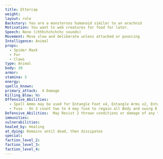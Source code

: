 ```yaml
---
title: Ettercap
weight:
layout: role
Backstory: You are a monsterous humanoid similar to an arachnid
Motivation: You want to web creatures for food for later.
Speech: None (chhhchchchchc sounds)
Movement: Move slow and deliberate unless attacked or pouncing
Intelligence: Animal
props:
  - Spider Mask
  - Fur
  - Claws
type: Animal
body: 30
armor: 
stamina: 5 
energy: 
spells_known: 
primary_attack:  4 Damage 
Killing_Blow: No
Offensive_Abilities:
  - Spell Ammo may be used for Entangle Foot x4, Entangle Arms x2, Entangle Body x 1, 
  - Fuse - On 3 count two to 4 may fuse to regain all Body and swing 8 damage but must remain within arms reach of fused part. When fused part dies, split appart, and return to normal damage and max body.  
Defensive_Abilities:  May Resist 2 thrown conditions or damage of any type, Counter (4ST)
immunities:
vulnerabilities: 
healed_by: Healing
at_dying: Remains until dead, then dissipates
special: 
faction_level_2:
faction_level_3: 
faction_level_4:
---
```

